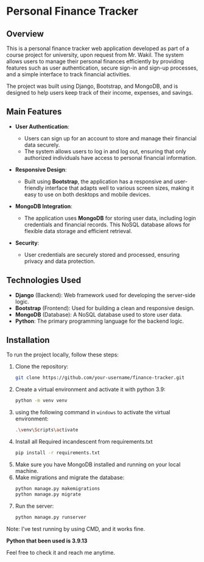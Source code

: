 # Personal Finance Tracker

## Overview

This is a personal finance tracker web application developed as part of a course project for university, upon request from Mr. Wakil. The system allows users to manage their personal finances efficiently by providing features such as user authentication, secure sign-in and sign-up processes, and a simple interface to track financial activities.

The project was built using Django, Bootstrap, and MongoDB, and is designed to help users keep track of their income, expenses, and savings.

## Main Features

- **User Authentication**: 
  - Users can sign up for an account to store and manage their financial data securely.
  - The system allows users to log in and log out, ensuring that only authorized individuals have access to personal financial information.

- **Responsive Design**:
  - Built using **Bootstrap**, the application has a responsive and user-friendly interface that adapts well to various screen sizes, making it easy to use on both desktops and mobile devices.

- **MongoDB Integration**:
  - The application uses **MongoDB** for storing user data, including login credentials and financial records. This NoSQL database allows for flexible data storage and efficient retrieval.

- **Security**:
  - User credentials are securely stored and processed, ensuring privacy and data protection.

## Technologies Used

- **Django** (Backend): Web framework used for developing the server-side logic.
- **Bootstrap** (Frontend): Used for building a clean and responsive design.
- **MongoDB** (Database): A NoSQL database used to store user data.
- **Python**: The primary programming language for the backend logic.

## Installation

To run the project locally, follow these steps:

1. Clone the repository:
   ```bash
   git clone https://github.com/your-username/finance-tracker.git
   ```
2. Create a virtual environment and activate it with python 3.9:
   ```bash
   python -m venv venv
   ```
3. using the following command in `windows` to activate the virtual environment:
   ```bash
   .\venv\Scripts\activate   

4. Install all Required incandescent from requirements.txt
   ```bash
   pip install -r requirements.txt
    ```
5. Make sure you have MongoDB installed and running on your local machine.
6. Make migrations and migrate the database:
   ```bash
   python manage.py makemigrations
   python manage.py migrate
   ```
7. Run the server:
   ```bash
   python manage.py runserver
   ```
   

Note: I've test running by using CMD, and it works fine.

**Python that been used is 3.9.13** 

Feel free to check it and reach me anytime.